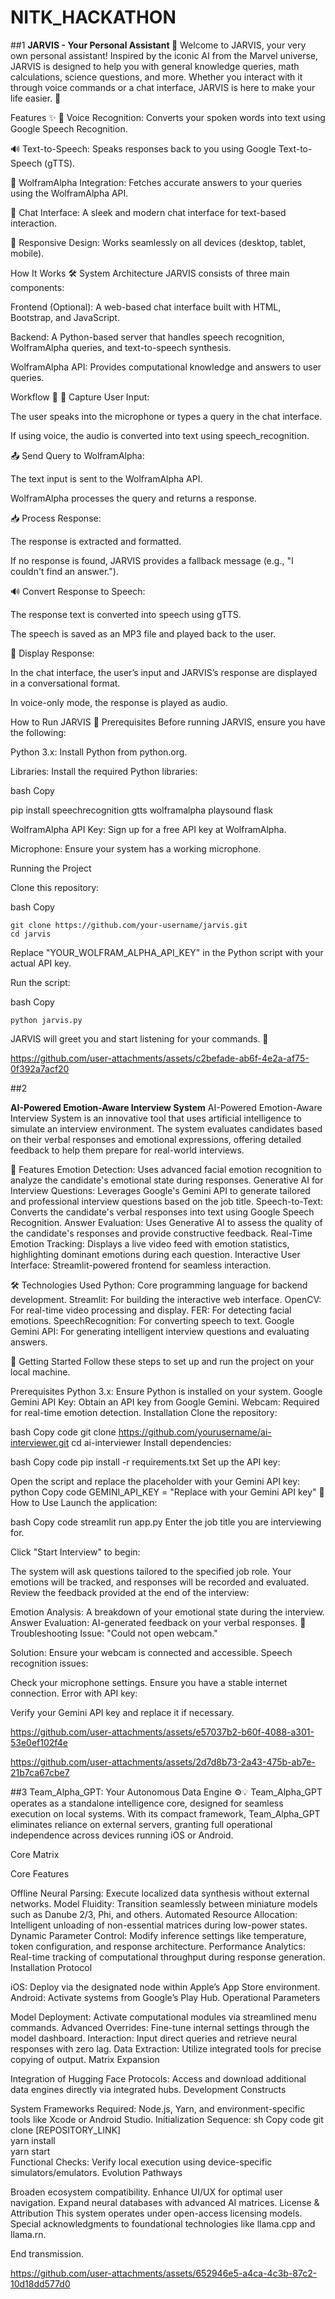 # NITK_HACKATHON

##1
**JARVIS - Your Personal Assistant 🤖**
Welcome to JARVIS, your very own personal assistant! Inspired by the iconic AI from the Marvel universe, JARVIS is designed to help you with general knowledge queries, math calculations, science questions, and more. Whether you interact with it through voice commands or a chat interface, JARVIS is here to make your life easier. 🚀

Features ✨
🎤 Voice Recognition: Converts your spoken words into text using Google Speech Recognition.

🔊 Text-to-Speech: Speaks responses back to you using Google Text-to-Speech (gTTS).

🧠 WolframAlpha Integration: Fetches accurate answers to your queries using the WolframAlpha API.

💬 Chat Interface: A sleek and modern chat interface for text-based interaction.

🎨 Responsive Design: Works seamlessly on all devices (desktop, tablet, mobile).

How It Works 🛠️
System Architecture
JARVIS consists of three main components:

Frontend (Optional): A web-based chat interface built with HTML, Bootstrap, and JavaScript.

Backend: A Python-based server that handles speech recognition, WolframAlpha queries, and text-to-speech synthesis.

WolframAlpha API: Provides computational knowledge and answers to user queries.

Workflow 🔄
🎤 Capture User Input:

The user speaks into the microphone or types a query in the chat interface.

If using voice, the audio is converted into text using speech_recognition.

📤 Send Query to WolframAlpha:

The text input is sent to the WolframAlpha API.

WolframAlpha processes the query and returns a response.

📥 Process Response:

The response is extracted and formatted.

If no response is found, JARVIS provides a fallback message (e.g., "I couldn't find an answer.").

🔊 Convert Response to Speech:

The response text is converted into speech using gTTS.

The speech is saved as an MP3 file and played back to the user.

💬 Display Response:

In the chat interface, the user’s input and JARVIS’s response are displayed in a conversational format.

In voice-only mode, the response is played as audio.

How to Run JARVIS 🚀
Prerequisites
Before running JARVIS, ensure you have the following:

Python 3.x: Install Python from python.org.

Libraries: Install the required Python libraries:

bash
Copy

pip install speechrecognition gtts wolframalpha playsound flask


WolframAlpha API Key: Sign up for a free API key at WolframAlpha.

Microphone: Ensure your system has a working microphone.

Running the Project


Clone this repository:

bash
Copy
```
git clone https://github.com/your-username/jarvis.git
cd jarvis
```
Replace "YOUR_WOLFRAM_ALPHA_API_KEY" in the Python script with your actual API key.

Run the  script:

bash
Copy
```
python jarvis.py
```


JARVIS will greet you and start listening for your commands. 🎉


https://github.com/user-attachments/assets/c2befade-ab6f-4e2a-af75-0f392a7acf20



##2

**AI-Powered Emotion-Aware Interview System**
AI-Powered Emotion-Aware Interview System is an innovative tool that uses artificial intelligence to simulate an interview environment. The system evaluates candidates based on their verbal responses and emotional expressions, offering detailed feedback to help them prepare for real-world interviews.

🎯 Features
Emotion Detection: Uses advanced facial emotion recognition to analyze the candidate's emotional state during responses.
Generative AI for Interview Questions: Leverages Google's Gemini API to generate tailored and professional interview questions based on the job title.
Speech-to-Text: Converts the candidate's verbal responses into text using Google Speech Recognition.
Answer Evaluation: Uses Generative AI to assess the quality of the candidate's responses and provide constructive feedback.
Real-Time Emotion Tracking: Displays a live video feed with emotion statistics, highlighting dominant emotions during each question.
Interactive User Interface: Streamlit-powered frontend for seamless interaction.



🛠️ Technologies Used
Python: Core programming language for backend development.
Streamlit: For building the interactive web interface.
OpenCV: For real-time video processing and display.
FER: For detecting facial emotions.
SpeechRecognition: For converting speech to text.
Google Gemini API: For generating intelligent interview questions and evaluating answers.


🚀 Getting Started
Follow these steps to set up and run the project on your local machine.

Prerequisites
Python 3.x: Ensure Python is installed on your system.
Google Gemini API Key: Obtain an API key from Google Gemini.
Webcam: Required for real-time emotion detection.
Installation
Clone the repository:

bash
Copy code
git clone https://github.com/yourusername/ai-interviewer.git
cd ai-interviewer
Install dependencies:

bash
Copy code
pip install -r requirements.txt
Set up the API key:

Open the script and replace the placeholder with your Gemini API key:
python
Copy code
GEMINI_API_KEY = "Replace with your Gemini API key"
📖 How to Use
Launch the application:

bash
Copy code
streamlit run app.py
Enter the job title you are interviewing for.

Click "Start Interview" to begin:

The system will ask questions tailored to the specified job role.
Your emotions will be tracked, and responses will be recorded and evaluated.
Review the feedback provided at the end of the interview:

Emotion Analysis: A breakdown of your emotional state during the interview.
Answer Evaluation: AI-generated feedback on your verbal responses.
🔧 Troubleshooting
Issue: "Could not open webcam."

Solution: Ensure your webcam is connected and accessible.
Speech recognition issues:

Check your microphone settings.
Ensure you have a stable internet connection.
Error with API key:

Verify your Gemini API key and replace it if necessary.



https://github.com/user-attachments/assets/e57037b2-b60f-4088-a301-53e0ef102f4e




https://github.com/user-attachments/assets/2d7d8b73-2a43-475b-ab7e-21b7ca67cbe7



##3
Team_Alpha_GPT: Your Autonomous Data Engine ⚙️💡
Team_Alpha_GPT operates as a standalone intelligence core, designed for seamless execution on local systems. With its compact framework, Team_Alpha_GPT eliminates reliance on external servers, granting full operational independence across devices running iOS or Android.

Core Matrix

Core Features

Offline Neural Parsing: Execute localized data synthesis without external networks.
Model Fluidity: Transition seamlessly between miniature models such as Danube 2/3, Phi, and others.
Automated Resource Allocation: Intelligent unloading of non-essential matrices during low-power states.
Dynamic Parameter Control: Modify inference settings like temperature, token configuration, and response architecture.
Performance Analytics: Real-time tracking of computational throughput during response generation.
Installation Protocol

iOS: Deploy via the designated node within Apple’s App Store environment.
Android: Activate systems from Google’s Play Hub.
Operational Parameters

Model Deployment: Activate computational modules via streamlined menu commands.
Advanced Overrides: Fine-tune internal settings through the model dashboard.
Interaction: Input direct queries and retrieve neural responses with zero lag.
Data Extraction: Utilize integrated tools for precise copying of output.
Matrix Expansion

Integration of Hugging Face Protocols: Access and download additional data engines directly via integrated hubs.
Development Constructs

System Frameworks Required: Node.js, Yarn, and environment-specific tools like Xcode or Android Studio.
Initialization Sequence:
sh
Copy code
git clone [REPOSITORY_LINK]  
yarn install  
yarn start  
Functional Checks: Verify local execution using device-specific simulators/emulators.
Evolution Pathways

Broaden ecosystem compatibility.
Enhance UI/UX for optimal user navigation.
Expand neural databases with advanced AI matrices.
License & Attribution
This system operates under open-access licensing models. Special acknowledgments to foundational technologies like llama.cpp and llama.rn.

End transmission.



https://github.com/user-attachments/assets/652946e5-a4ca-4c3b-87c2-10d18dd577d0



